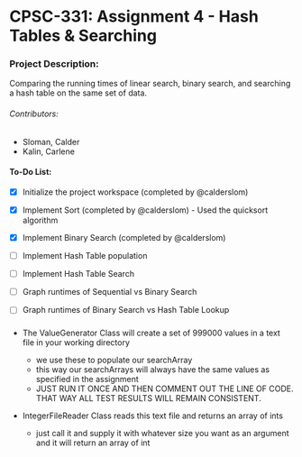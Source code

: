 # CPSC-331: Assignment 4 - Hash Tables & Searching

### Project Description:
Comparing the running times of linear search, binary search, and searching a hash table on the same set of data.

###### Contributors:
 - Sloman, Calder
 - Kalin, Carlene

#### To-Do List:
- [X] Initialize the project workspace (completed by @calderslom)
- [X] Implement Sort (completed by @calderslom) - Used the quicksort algorithm
- [X] Implement Binary Search (completed by @calderslom)
- [ ] Implement Hash Table population
- [ ] Implement Hash Table Search
- [ ] Graph runtimes of Sequential vs Binary Search
- [ ] Graph runtimes of Binary Search vs Hash Table Lookup


###
- The ValueGenerator Class will create a set of 999000 values in a text file in your working directory
	- we use these to populate our searchArray
	- this way our searchArrays will always have the same values as specified in the assignment
	- JUST RUN IT ONCE AND THEN COMMENT OUT THE LINE OF CODE. THAT WAY ALL TEST RESULTS WILL REMAIN CONSISTENT.

- IntegerFileReader Class reads this text file and returns an array of ints
	- just call it and supply it with whatever size you want as an argument and it will return an array of int



